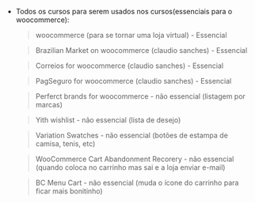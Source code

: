 - Todos os cursos para serem usados nos cursos(essenciais para o woocommerce):
    > woocommerce (para se tornar uma loja virtual)
      - Essencial

    > Brazilian Market on woocommerce (claudio sanches)
      - Essencial

    > Correios for woocommerce (claudio sanches)
      - Essencial

    > PagSeguro for woocommerce (claudio sanches)
      - Essencial

    > Perferct brands for woocommerce
      - não essencial (listagem por marcas)

    > Yith wishlist
      - não essencial (lista de desejo)
    
    > Variation Swatches
      - não essencial (botões de estampa de camisa, tenis, etc)

    > WooCommerce Cart Abandonment Recorery
      - não essencial (quando coloca no carrinho mas sai e a loja enviar e-mail)

    > BC Menu Cart
      - não essencial (muda o ícone do carrinho para ficar mais bonitinho)   

